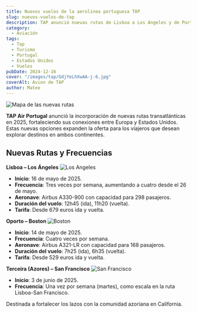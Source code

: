 ```yaml
---
title: Nuevos vuelos de la aerolinea portuguesa TAP
slug: nuevos-vuelos-de-tap
description: TAP anunció nuevas rutas de Lisboa a Los Ángeles y de Porto a Boston.
category:
  - Aviación
tags:
  - Tap 
  - Turismo
  - Portugal
  - Estados Unidos
  - Vuelos
pubDate: 2024-12-16
cover: "/images/tap/GdjYeLhXwAA-j-6.jpg"
coverAlt: Avion de TAP
author: Mateo
---
```


<img src="/images/tap/mapa.png" alt="Mapa de las nuevas rutas">

**TAP Air Portugal** anunció la incorporación de nuevas rutas transatlánticas en 2025, fortaleciendo sus conexiones entre Europa y Estados Unidos. Estas nuevas opciones expanden la oferta para los viajeros que desean explorar destinos en ambos continentes.


## Nuevas Rutas y Frecuencias

**Lisboa – Los Ángeles**
<img src="/images/usa/la/hollywood.jpg" alt="Los Angeles">

* **Inicio**: 16 de mayo de 2025.
* **Frecuencia**: Tres veces por semana, aumentando a cuatro desde el 26 de mayo.
* **Aeronave**: Airbus A330-900 con capacidad para 298 pasajeros.
* **Duración del vuelo**: 12h45 (ida), 11h20 (vuelta).
* **Tarifa**: Desde 679 euros ida y vuelta.

**Oporto – Boston**
<img src="/images/usa/boston/IMG_8517.jpg" alt="Boston">

* **Inicio**: 14 de mayo de 2025.
* **Frecuencia**: Cuatro veces por semana.
* **Aeronave**: Airbus A321-LR con capacidad para 168 pasajeros.
* **Duración del vuelo**: 7h25 (ida), 6h35 (vuelta).
* **Tarifa**: Desde 529 euros ida y vuelta.

**Terceira (Azores) – San Francisco**
<img src="/images/tap/GdjYeLhXwAA-j-6.jpg" alt="San Francisco">

* **Inicio**: 3 de junio de 2025.
* **Frecuencia**: Una vez por semana (martes), como escala en la ruta Lisboa-San Francisco.

Destinada a fortalecer los lazos con la comunidad azoriana en California.
